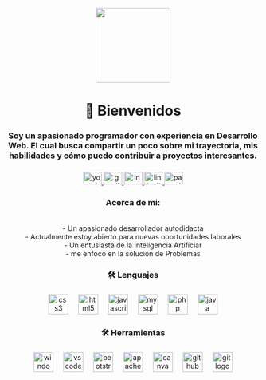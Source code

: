 <br clear="both">

<div align="center">
  <img height="150" src="https://github.com/Adam-pw/Adam-pw/blob/main/animation_500_kxa883sd.gif"  />
</div>

###

<h1 align="center">👋 Bienvenidos</h1>

###

<h3 align="center">Soy un apasionado programador con experiencia en Desarrollo Web. El cual busca compartir un poco sobre mi trayectoria, mis habilidades y cómo puedo contribuir a proyectos interesantes.</h3>

###

<div align="center">
  <a href="https://www.youtube.com/@BInformatic" target="_blank">
    <img src="https://raw.githubusercontent.com/maurodesouza/profile-readme-generator/master/src/assets/icons/social/youtube/default.svg" width="37" height="25" alt="youtube logo"  />
  </a>
  <a href="https://mailto:binformaticvnzla@gmail.com" target="_blank">
    <img src="https://raw.githubusercontent.com/maurodesouza/profile-readme-generator/master/src/assets/icons/social/gmail/default.svg" width="37" height="25" alt="gmail logo"  />
  </a>
  <a href="https://www.instagram.com/b.informatic/" target="_blank">
    <img src="https://raw.githubusercontent.com/maurodesouza/profile-readme-generator/master/src/assets/icons/social/instagram/default.svg" width="37" height="25" alt="instagram logo"  />
  </a>
  <a href="https://www.linkedin.com/in/b-informatic-4bb074355/" target="_blank">
    <img src="https://raw.githubusercontent.com/maurodesouza/profile-readme-generator/master/src/assets/icons/social/linkedin/default.svg" width="37" height="25" alt="linkedin logo"  />
  </a>
  <a href="https://www.paypal.com/ncp/payment/SW7KRR3XJXW22" target="_blank">
    <img src="https://raw.githubusercontent.com/maurodesouza/profile-readme-generator/master/src/assets/icons/social/paypal/default.svg" width="37" height="25" alt="paypal logo"  />
  </a>
</div>

###
<h3 align="center">Acerca de mi:</h3>
<p align="center"><br>
  - Un apasionado desarrollador autodidacta
  <br>
  - Actualmente estoy abierto para nuevas oportunidades laborales
  <br>
  - Un entusiasta de la Inteligencia Artificiar
  <br>
  - me enfoco en la solucion de Problemas</p>

###

<h3 align="center">🛠 Lenguajes</h3>

###

<div align="center">
  <img src="https://cdn.simpleicons.org/css3/1572B6" height="40" alt="css3 logo"  />
  <img width="12" />
  <img src="https://cdn.simpleicons.org/html5/E34F26" height="40" alt="html5 logo"  />
  <img width="12" />
  <img src="https://cdn.simpleicons.org/javascript/F7DF1E" height="40" alt="javascript logo"  />
  <img width="12" />
  <img src="https://cdn.simpleicons.org/mysql/4479A1" height="40" alt="mysql logo"  />
  <img width="12" />
  <img src="https://cdn.simpleicons.org/php/777BB4" height="40" alt="php logo"  />
  <img width="12" />
  <img src="https://cdn.simpleicons.org/java/777BB4" height="40" alt="java logo"  />
</div>

###

<h3 align="center">🛠 Herramientas</h3>

###

<div align="center">
  <img src="https://cdn.jsdelivr.net/gh/devicons/devicon/icons/windows8/windows8-original.svg" height="40" alt="windows8 logo"  />
  <img width="12" />
  <img src="https://cdn.jsdelivr.net/gh/devicons/devicon/icons/vscode/vscode-original.svg" height="40" alt="vscode logo"  />
  <img width="12" />
  <img src="https://cdn.jsdelivr.net/gh/devicons/devicon/icons/bootstrap/bootstrap-original.svg" height="40" alt="bootstrap logo"  />
  <img width="12" />
  <img src="https://cdn.simpleicons.org/apache/D22128" height="40" alt="apache logo"  />
  <img width="12" />
  <img src="https://cdn.jsdelivr.net/gh/devicons/devicon/icons/canva/canva-original.svg" height="40" alt="canva logo"  />
  <img width="12" />
  <img src="https://skillicons.dev/icons?i=github" height="40" alt="github logo"  />
  <img width="12" />
  <img src="https://cdn.simpleicons.org/git/F05032" height="40" alt="git logo"  />
</div>




